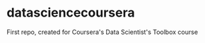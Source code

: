datasciencecoursera
===================

First repo, created for Coursera's Data Scientist's Toolbox course
